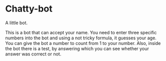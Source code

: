 # Chatty-bot
A little bot. 

This is a bot that can accept your name. You need to enter three specific numbers into the bot and using a not tricky formula, it guesses your age. You can give the bot a number to count from 1 to your number. Also, inside the bot there is a test, by answering which you can see whether your answer was correct or not.
